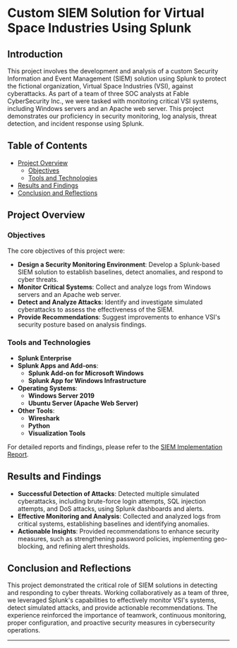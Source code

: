 # **Custom SIEM Solution for Virtual Space Industries Using Splunk**

## **Introduction**

This project involves the development and analysis of a custom Security Information and Event Management (SIEM) solution using Splunk to protect the fictional organization, Virtual Space Industries (VSI), against cyberattacks. As part of a team of three SOC analysts at Fable CyberSecurity Inc., we were tasked with monitoring critical VSI systems, including Windows servers and an Apache web server. This project demonstrates our proficiency in security monitoring, log analysis, threat detection, and incident response using Splunk.

## **Table of Contents**

- [Project Overview](#project-overview)
  - [Objectives](#objectives)
  - [Tools and Technologies](#tools-and-technologies)
- [Results and Findings](#results-and-findings)
- [Conclusion and Reflections](#conclusion-and-reflections)

## **Project Overview**

### **Objectives**

The core objectives of this project were:

- **Design a Security Monitoring Environment**: Develop a Splunk-based SIEM solution to establish baselines, detect anomalies, and respond to cyber threats.
- **Monitor Critical Systems**: Collect and analyze logs from Windows servers and an Apache web server.
- **Detect and Analyze Attacks**: Identify and investigate simulated cyberattacks to assess the effectiveness of the SIEM.
- **Provide Recommendations**: Suggest improvements to enhance VSI's security posture based on analysis findings.

### **Tools and Technologies**

- **Splunk Enterprise**
- **Splunk Apps and Add-ons**:
  - **Splunk Add-on for Microsoft Windows**
  - **Splunk App for Windows Infrastructure**
- **Operating Systems**:
  - **Windows Server 2019**
  - **Ubuntu Server (Apache Web Server)**
- **Other Tools**:
  - **Wireshark**
  - **Python**
  - **Visualization Tools**

For detailed reports and findings, please refer to the [SIEM Implementation Report](SIEM_Implementation_Report.pdf).

## **Results and Findings**

- **Successful Detection of Attacks**: Detected multiple simulated cyberattacks, including brute-force login attempts, SQL injection attempts, and DoS attacks, using Splunk dashboards and alerts.
- **Effective Monitoring and Analysis**: Collected and analyzed logs from critical systems, establishing baselines and identifying anomalies.
- **Actionable Insights**: Provided recommendations to enhance security measures, such as strengthening password policies, implementing geo-blocking, and refining alert thresholds.

## **Conclusion and Reflections**

This project demonstrated the critical role of SIEM solutions in detecting and responding to cyber threats. Working collaboratively as a team of three, we leveraged Splunk's capabilities to effectively monitor VSI's systems, detect simulated attacks, and provide actionable recommendations. The experience reinforced the importance of teamwork, continuous monitoring, proper configuration, and proactive security measures in cybersecurity operations.

---
